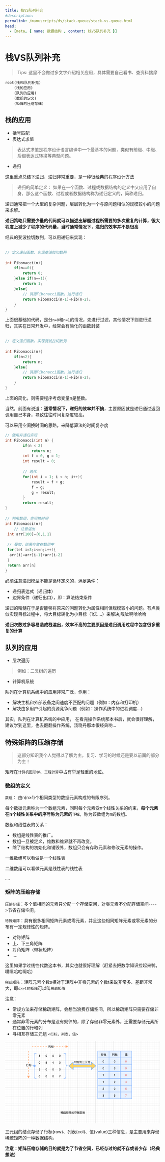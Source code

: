 ```yaml
---
title: 栈VS队列补充
#description: 
permalink: /manuscripts/ds/stack-queue/stack-vs-queue.html
head:   
  - [meta, { name: 数据结构 , content: 栈VS队列补充 }]
---
```


# 栈VS队列补充

> Tips: 这里不会做过多文字介绍相关应用，具体需要自己看书、查资料揣摩

```mindmap
root(栈VS队列补充)
    (栈的应用)
    (队列的应用)
    (数组的定义)
    (矩阵的压缩存储)
```

## 栈的应用

- 括号匹配
- 表达式求值

> 表达式求值是程序设计语言编译中一个最基本的问题，类似有前缀、中缀、后缀表达式转换等典型问题。

- 递归

这里重点总结下递归，递归非常重要，是一种很经典的程序设计方法

> 递归的简单定义： 如果在一个函数、过程或数据结构的定义中又应用了自身，那么这个函数、过程或者数据结构称为递归定义的，简称递归。

递归通常把一个大型的复杂问题，层层转化为一个与原问题相似的规模较小的问题来求解。

**递归策略只需要少量的代码就可以描述出解题过程所需要的多次重复的计算，很大程度上减少了程序的代码量，当时通常情况下，递归的效率并不是很高**

经典的斐波拉切数列，可以用递归来实现：

```cpp

// 定义递归函数，实现斐波拉切数列

int Fibonacci(n){
    if(n==0){
        return 0;
    }else if(n==1){
        return 1;
    }else{
        // 调用Fibonacci函数，进行递归
        return Fibonacci(n-1)+Fib(n-2);
    }
}


```

上面很基础的代码，是分`n=0`和`n=1`的情况，先进行过滤，其他情况下则进行递归，其实在日常开发中，经常会有简化的函数封装

```cpp

// 定义递归函数，实现斐波拉切数列

int Fibonacci(n){
    if(n<2){
        return n;
    }else{
        // 调用Fibonacci函数，进行递归
        return Fibonacci(n-1)+Fib(n-2);
    }
}

```

上面的简化，则需要程序考虑变量n是整数。

当然，前面有说道：**通常情况下，递归的效率并不搞**，主要原因就是递归通过返回调用自己本身，导致往往时间复杂度较高。

可以采用空间换时间的思路，来降低算法的时间复杂度

```cpp
// 使用非递归实现
int Fibonacci(int n) {
        if(n < 2)
            return n;
        int f = 0, g = 1;
        int result = 0;
        
        // 迭代
        for(int i = 1; i < n; i++){
            result = f + g;
            f = g;
            g = result;
        }
        return result;
}

// 利用数组，空间换时间
int Fibonacci(n){
    // 注意溢出
 int arr[100]={0,1,1}
 
 // 叠加，结果存放在数组中
 for(let i=3;i<=n;i++){
  arr[i]=arr[i-1]+arr[i-2]
 }
 return arr[n]
}

```

必须注意递归模型不能是循环定义的，满足条件：

- 递归表达式（递归体）
- 边界条件（递归出口），即：算法结束条件

递归的精髓在于是否能够将原来的问题转化为属性相同但规模较小的问题。有点类似实现目标过程中，将大目标转化为小目标（1亿....）来解决,噗呲啊哈哈哈

**递归次数过多容易造成栈溢出，效率不高的主要原因是递归调用过程中包含很多重复的计算**

## 队列的应用

- 层次遍历

> 例如：二叉树的遍历

- 计算机系统

队列在计算机系统中的应用非常广泛，作用：

- 解决主机和外部设备之间速度不匹配的问题（例如：内存和打印机）
- 解决由多用户引起的资源竞争问题（例如：操作系统中的进程调度...）

其实，队列在计算机系统的中应用， 在看完操作系统那本书后，就会很好理解，建议学到这里，也去翻翻操作系统，汤晓丹那本很经典哟...

## 特殊矩阵的压缩存储

> 这部分知识我个人觉得以了解为主，复习、学习的时候还是要以前面的部分为主！

矩阵在`计算机图形学`、`工程计算`中占有举足轻重的地位。

### 数组的定义

`数组`： 由n(n≥1)个相同类型的数据元素构成的有限序列。

每个数据元素称为一个数组元素，同时每个元素受n个线性关系的约束，**每个元素在n个线性关系中的序号称为元素的`下标`**，称为该数组为n的数组。

数组和线性表的关系：

- 数组是线性表的推广。
- 数组一旦被定义，维数和维界就不再改变。
- 除了结构的初始化和销毁外，数组只会有存取元素和修改元素的操作。

一维数组可以看做是一个线性表

二维数组可以看做元素是线性表的线性表

....

### 矩阵的压缩存储

`压缩存储`：多个值相同的元素只分配一个存储空间，对零元素不分配存储空间---->节省存储空间。

`特殊矩阵`：具有很多相同矩阵元素或零元素，并且这些相同矩阵元素或零元素的分布有一定规律性的矩阵。

- 对称矩阵
- 上、下三角矩阵
- 对角矩阵（带状矩阵）
- ....

这里如果学过线性代数这本书，其实也就很好理解（赶紧去把数学知识捡起来鸭，噗呲哈哈啊哈）

`稀疏矩阵`：矩阵元素个数s相对于矩阵中非零元素的个数t来说非常多、差距非常大，即`s>>t的矩阵`可以叫`稀疏矩阵`

注意：

- 常规方法来存储稀疏矩阵，会想当浪费存储空间，所以稀疏矩阵只需要存储非零元素
- 通常非零元素的分布是没有规律的，除了存储非零元素外，还需要存储元素所在位置的行和列
- 寻相互存储三元组 `<行标，列表，值>`

![](./images/稀疏矩阵的存储变换.png)

三元组的结点存储了行标(row)、列表(col)、值(value)三种信息，是主要用来存储稀疏矩阵的一种数据结构。

**注意：矩阵压缩存储的目的就是为了节省空间，已经存过的就不存或者少存（经典想法）**
